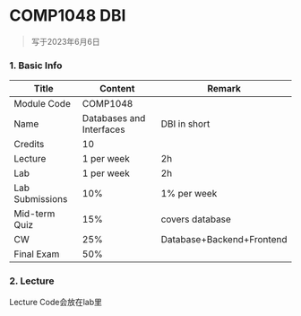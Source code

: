 # COMP1048 DBI

>   写于2023年6月6日
>



### 1. Basic Info

| Title           | Content                  | Remark                    |
| --------------- | ------------------------ | ------------------------- |
| Module Code     | COMP1048                 |                           |
| Name            | Databases and Interfaces | DBI in short              |
| Credits         | 10                       |                           |
| Lecture         | 1 per week               | 2h                        |
| Lab             | 1 per week               | 2h                        |
| Lab Submissions | 10%                      | 1% per week               |
| Mid-term Quiz   | 15%                      | covers database           |
| CW              | 25%                      | Database+Backend+Frontend |
| Final Exam      | 50%                      |                           |



### 2. Lecture

Lecture Code会放在lab里
